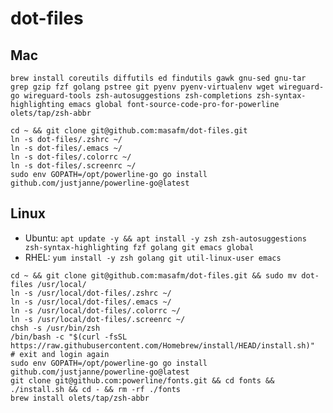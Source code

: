 # dot-files
## Mac
`brew install coreutils diffutils ed findutils gawk gnu-sed gnu-tar grep gzip fzf golang pstree git pyenv pyenv-virtualenv wget wireguard-go wireguard-tools zsh-autosuggestions zsh-completions zsh-syntax-highlighting emacs global font-source-code-pro-for-powerline olets/tap/zsh-abbr`
```
cd ~ && git clone git@github.com:masafm/dot-files.git
ln -s dot-files/.zshrc ~/
ln -s dot-files/.emacs ~/
ln -s dot-files/.colorrc ~/
ln -s dot-files/.screenrc ~/
sudo env GOPATH=/opt/powerline-go go install github.com/justjanne/powerline-go@latest
```

## Linux
* Ubuntu: `apt update -y && apt install -y zsh zsh-autosuggestions zsh-syntax-highlighting fzf golang git emacs global`
* RHEL: `yum install -y zsh golang git util-linux-user emacs`
```
cd ~ && git clone git@github.com:masafm/dot-files.git && sudo mv dot-files /usr/local/
ln -s /usr/local/dot-files/.zshrc ~/
ln -s /usr/local/dot-files/.emacs ~/
ln -s /usr/local/dot-files/.colorrc ~/
ln -s /usr/local/dot-files/.screenrc ~/
chsh -s /usr/bin/zsh
/bin/bash -c "$(curl -fsSL https://raw.githubusercontent.com/Homebrew/install/HEAD/install.sh)"
# exit and login again
sudo env GOPATH=/opt/powerline-go go install github.com/justjanne/powerline-go@latest
git clone git@github.com:powerline/fonts.git && cd fonts && ./install.sh && cd - && rm -rf ./fonts
brew install olets/tap/zsh-abbr
```
